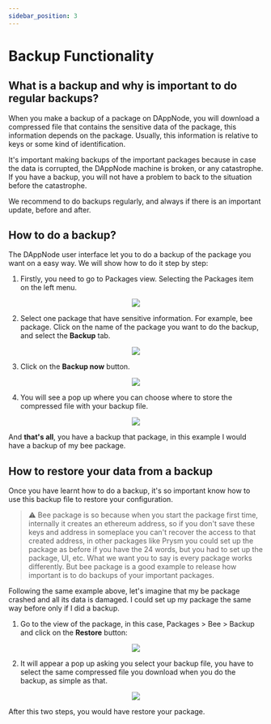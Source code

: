 ```yaml
---
sidebar_position: 3
---
```


# Backup Functionality

## What is a backup and why is important to do regular backups?

When you make a backup of a package on DAppNode, you will download a compressed file that contains the sensitive data of the package, this information depends on the package. Usually, this information is relative to keys or some kind of identification.

It's important making backups of the important packages because in case the data is corrupted, the DAppNode machine is broken, or any catastrophe. If you have a backup, you will not have a problem to back to the situation before the catastrophe.

We recommend to do backups regularly, and always if there is an important update, before and after.

## How to do a backup?

The DAppNode user interface let you to do a backup of the package you want on a easy way.
We will show how to do it step by step:

1. Firstly, you need to go to Packages view. Selecting the Packages item on the left menu.

<p align="center">
    <img src="../../../../img/backup-functionality_1.png"/>
</p>

2. Select one package that have sensitive information. For example, bee package. Click on the name of the package you want to do the backup, and select the **Backup** tab.

<p align="center">
    <img src="../../../../img/backup-functionality_2.png"/>
</p>

3. Click on the **Backup now** button.

<p align="center">
    <img src="../../../../img/backup-functionality_3.png"/>
</p>

4. You will see a pop up where you can choose where to store the compressed file with your backup file.

<p align="center">
    <img src="../../../../img/backup-functionality_4.png"/>
</p>

And **that's all**, you have a backup that package, in this example I would have a backup of my bee package.

## How to restore your data from a backup

Once you have learnt how to do a backup, it's so important know how to use this backup file to restore your configuration.

> :warning: Bee package is so because when you start the package first time, internally it creates an ethereum address, so if you don't save these keys and address in someplace you can't recover the access to that created address, in other packages like Prysm you could set up the package as before if you have the 24 words, but you had to set up the package, UI, etc. What we want you to say is every package works differently. But bee package is a good example to release how important is to do backups of your important packages.

Following the same example above, let's imagine that my be package crashed and all its data is damaged. I could set up my package the same way before only if I did a backup.

1. Go to the view of the package, in this case, Packages > Bee > Backup and click on the **Restore** button:

<p align="center">
    <img src="../../../../img/backup-functionality_5.png"/>
</p>

2. It will appear a pop up asking you select your backup file, you have to select the same compressed file you download when you do the backup, as simple as that.

<p align="center">
    <img src="../../../../img/backup-functionality_6.png"/>
</p>

After this two steps, you would have restore your package.
